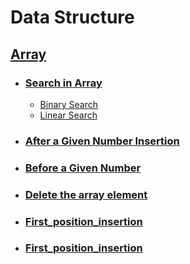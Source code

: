 # Data Structure  

## [Array](https://github.com/rakibul0026/Data-Structure/tree/main/Array)  
- ### [Search in Array](https://github.com/rakibul0026/Data-Structure/tree/main/Array/Search%20in%20array)  
  - [Binary Search](https://github.com/rakibul0026/Data-Structure/blob/main/Array/Search%20in%20array/Binary%20search.cpp)  
  - [Linear Search](https://github.com/rakibul0026/Data-Structure/blob/main/Array/Search%20in%20array/Linear_search.cpp)  
- ### [After a Given Number Insertion](https://github.com/rakibul0026/Data-Structure/blob/main/Array/After_a_given_number_insertion.cpp)  
- ### [Before a Given Number](https://github.com/rakibul0026/Data-Structure/blob/main/Array/Before__a_given_number.cpp)
- ### [Delete the array element](https://github.com/rakibul0026/Data-Structure/blob/main/Array/Delete%20the%20array%20element.cpp)
- ### [First_position_insertion](https://github.com/rakibul0026/Data-Structure/blob/main/Array/Before__a_given_number.cpp)
- ### [First_position_insertion](https://github.com/rakibul0026/Data-Structure/blob/main/Array/Before__a_given_number.cpp)   
